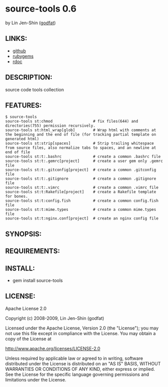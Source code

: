 # source-tools 0.6

by Lin Jen-Shin ([godfat](http://godfat.org))

## LINKS:

* [github](https://github.com/godfat/source-tools)
* [rubygems](https://rubygems.org/gems/source-tools)
* [rdoc](http://rdoc.info/github/godfat/source-tools)

## DESCRIPTION:

 source code tools collection

## FEATURES:

    $ source-tools
    source-tools st:chmod                  # fix files(644) and directories(755) permission recursively.
    source-tools st:html_wrap[glob]        # Wrap html with comments at the beginning and the end of file (for tracking partial template on generated html)
    source-tools st:strip[spaces]          # Strip trailing whitespace from source files, also normalize tabs to spaces, and an newline at end of file
    source-tools st:t:.bashrc              # create a common .bashrc file
    source-tools st:t:.gemrc[project]      # create a user gem only .gemrc file
    source-tools st:t:.gitconfig[project]  # create a common .gitconfig file
    source-tools st:t:.gitignore           # create a common .gitignore file
    source-tools st:t:.vimrc               # create a common .vimrc file
    source-tools st:t:Rakefile[project]    # create a Rakefile template for bones.
    source-tools st:t:config.fish          # create a common config.fish file
    source-tools st:t:mime.types           # create a common mime.types file
    source-tools st:t:nginx.conf[project]  # create an nginx config file

## SYNOPSIS:

## REQUIREMENTS:

## INSTALL:

* gem install source-tools

## LICENSE:

Apache License 2.0

Copyright (c) 2008-2009, Lin Jen-Shin (godfat)

Licensed under the Apache License, Version 2.0 (the "License");
you may not use this file except in compliance with the License.
You may obtain a copy of the License at

   http://www.apache.org/licenses/LICENSE-2.0

Unless required by applicable law or agreed to in writing, software
distributed under the License is distributed on an "AS IS" BASIS,
WITHOUT WARRANTIES OR CONDITIONS OF ANY KIND, either express or implied.
See the License for the specific language governing permissions and
limitations under the License.

